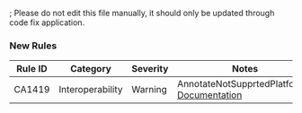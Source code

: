 ; Please do not edit this file manually, it should only be updated through code fix application.
### New Rules
Rule ID | Category | Severity | Notes
--------|----------|----------|-------
CA1419 | Interoperability | Warning | AnnotateNotSupprtedPlatforms, [Documentation](https://docs.microsoft.com/dotnet/fundamentals/code-analysis/quality-rules/ca1419)